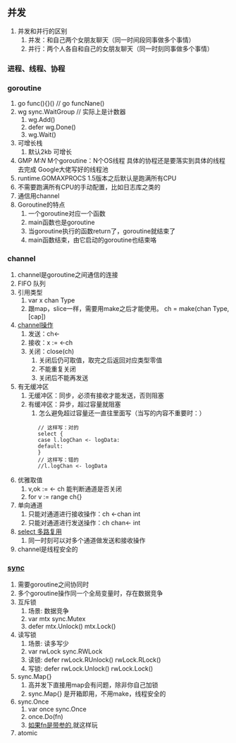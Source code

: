 ##  并发

1. 并发和并行的区别
   1. 并发：和自己两个女朋友聊天（同一时间段同事做多个事情）
   2. 并行：两个人各自和自己的女朋友聊天（同一时刻同事做多个事情）


### 进程、线程、协程

### goroutine
1. go func(){}() // go funcNane()
2. wg sync.WaitGroup // 实际上是计数器
   1. wg.Add() 
   2. defer wg.Done() 
   3. wg.Wait() 
3. 可增长栈
   1. 默认2kb 可增长
4. GMP *M:N* M个goroutine：N个OS线程 具体的协程还是要落实到具体的线程去完成 Google大佬写好的线程池
5. runtime.GOMAXPROCS 1.5版本之后默认是跑满所有CPU
6. 不需要跑满所有CPU的手动配置，比如日志库之类的
7. 通信用channel
8. Goroutine的特点
   1. 一个goroutine对应一个函数 
   2. main函数也是goroutine
   3. 当goroutine执行的函数return了，goroutine就结束了
   4. main函数结束，由它启动的goroutine也结束咯


### channel
1. channel是goroutine之间通信的连接
2. FIFO 队列
3. 引用类型
   1. var x chan Type
   2. 跟map，slice一样，需要用make之后才能使用。 ch = make(chan Type,[cap])
4. [channel操作](./channel/chan1.go)
   1. 发送：ch<-
   2. 接收：x := <-ch
   3. 关闭：close(ch) 
      1. 关闭后仍可取值，取完之后返回对应类型零值
      2. 不能重复关闭
      3. 关闭后不能再发送
5. 有无缓冲区
   1. 无缓冲区：同步，必须有接收才能发送，否则阻塞
   2. 有缓冲区：异步，超过容量就阻塞
      1. 怎么避免超过容量还一直往里面写（当写的内容不重要时：）
      ```
         // 这样写：对的         
         select {
         case l.logChan <- logData:
         default:
         }
         // 这样写：错的
         //l.logChan <- logData
      ```
6. 优雅取值
   1. v,ok := <- ch 能判断通道是否关闭
   2. for v := range ch{}
7. 单向通道
   1. 只能对通道进行接收操作：ch <-chan int
   2. 只能对通道进行发送操作：ch chan<- int
8. [select 多路复用](./channel/chan6_select.go)
   1. 同一时刻可以对多个通道做发送和接收操作
9. channel是线程安全的


### [sync](./sync) 
1. 需要goroutine之间协同时
2. 多个goroutine操作同一个全局变量时，存在数据竞争
3. 互斥锁
   1. 场景: 数据竞争
   2. var mtx sync.Mutex
   3. defer mtx.Unlock() mtx.Lock()
4. 读写锁
   1. 场景: 读多写少
   2. var rwLock sync.RWLock
   3. 读锁: defer rwLock.RUnlock() rwLock.RLock()
   4. 写锁: defer rwLock.Unlock() rwLock.Lock()
5. sync.Map{}
   1. 高并发下直接用map会有问题，除非你自己加锁
   2. sync.Map{} 是开箱即用，不用make，线程安全的
6. sync.Once
   1. var once sync.Once
   2. once.Do(fn)
   3. [如果fn是带参的](./sync/sync3_closure.go),就这样玩
7. atomic